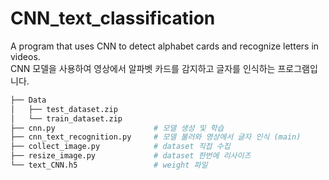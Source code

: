 # CNN_text_classification
A program that uses CNN to detect alphabet cards and recognize letters in videos. 
<br>CNN 모델을 사용하여 영상에서 알파벳 카드를 감지하고 글자를 인식하는 프로그램입니다. 
<br>

```bash
├── Data                        
│   ├── test_dataset.zip
│   └── train_dataset.zip
├── cnn.py                      # 모델 생성 및 학습
├── cnn_text_recognition.py     # 모델 불러와 영상에서 글자 인식 (main)
├── collect_image.py            # dataset 직접 수집
├── resize_image.py             # dataset 한번에 리사이즈
└── text_CNN.h5                 # weight 파일
``` 
